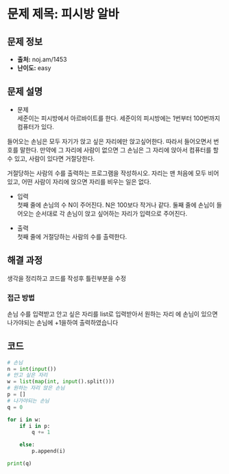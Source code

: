 # 문제 제목: 피시방 알바

## 문제 정보
- **출처:** noj.am/1453
- **난이도:** easy

## 문제 설명
- 문제  
세준이는 피시방에서 아르바이트를 한다. 세준이의 피시방에는 1번부터 100번까지 컴퓨터가 있다.

들어오는 손님은 모두 자기가 앉고 싶은 자리에만 앉고싶어한다. 따라서 들어오면서 번호를 말한다. 만약에 그 자리에 사람이 없으면 그 손님은 그 자리에 앉아서 컴퓨터를 할 수 있고, 사람이 있다면 거절당한다.

거절당하는 사람의 수를 출력하는 프로그램을 작성하시오. 자리는 맨 처음에 모두 비어있고, 어떤 사람이 자리에 앉으면 자리를 비우는 일은 없다.

- 입력  
첫째 줄에 손님의 수 N이 주어진다. N은 100보다 작거나 같다. 둘째 줄에 손님이 들어오는 순서대로 각 손님이 앉고 싶어하는 자리가 입력으로 주어진다.

- 출력  
첫째 줄에 거절당하는 사람의 수를 출력한다.

## 해결 과정
생각을 정리하고 코드를 작성후 틀린부분을 수정

### 접근 방법
손님 수를 입력받고
안고 싶은 자리를 list로 입력받아서
원하는 자리 에 손님이 있으면 나가야되는 손님에 +1을하여 
출력하였습니다


## 코드
```python
# 손님
n = int(input())
# 안고 싶은 자리
w = list(map(int, input().split()))
# 원하는 자리 앉은 손님
p = []
# 나가야되는 손님
q = 0

for i in w:
    if i in p:
        q += 1

    else:
        p.append(i)

print(q)
